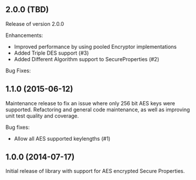 ## 2.0.0 (TBD)
Release of version 2.0.0 

Enhancements:
 - Improved performance by using pooled Encryptor implementations
 - Added Triple DES support (#3)
 - Added Different Algorithm support to SecureProperties (#2)

Bug Fixes:


## 1.1.0 (2015-06-12)

Maintenance release to fix an issue where only 256 bit AES keys were supported. Refactoring and general code maintenance, as well as improving unit test quality and coverage.

Bug fixes:
 - Allow all AES supported keylengths (#1)

## 1.0.0 (2014-07-17)

Initial release of library with support for AES encrypted Secure Properties.